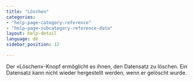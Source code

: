 ```yaml
---
title: "Löschen"
categories:
- "help-page-category-reference"
- "help-page-subcategory-reference-data"
layout: help-detail
language: de
sidebar_position: 12

---
```


Der &laquo;Löschen&raquo;-Knopf ermöglicht es ihnen, den Datensatz zu löschen. Ein Datensatz kann nicht wieder hergestellt werden, wenn er gelöscht wurde.

